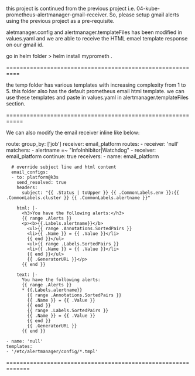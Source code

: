 this project is continued from the previous project i.e. 04-kube-prometheus-alertmanager-gmail-receiver.
So, please setup gmail alerts using the previous project as a pre-requisite.

aletmanager.config and alertmanager.templateFiles has been modified in values.yaml and we are able to receive the HTML emael template response on our gmail id.

go in helm folder > helm install myprometh .

==========================================================

the temp folder has various templates with increasing complexity from 1 to 5.
this folder also has the default prometheus email html template.
we can use these templates and paste in values.yaml in alertmanager.templateFiles section.

===========================================================

We can also modify the email receiver inline like below:

route:
      group_by: ['job']
      receiver: email_platform
      routes:
      - receiver: 'null'
        matchers:
          - alertname =~ "InfoInhibitor|Watchdog"
      - receiver: email_platform
        continue: true
    receivers:
    - name: email_platform

      # override subject line and html content 
      email_configs:
      - to: platform@k3s
        send_resolved: true
        headers:
          subject: "{{ .Status | toUpper }} {{ .CommonLabels.env }}:{{ .CommonLabels.cluster }} {{ .CommonLabels.alertname }}"

        html: |-
          <h3>You have the following alerts:</h3>
          {{ range .Alerts }}
          <p><b>{{.Labels.alertname}}</b>
            <ul>{{ range .Annotations.SortedPairs }}
            <li>{{ .Name }} = {{ .Value }}</li>
            {{ end }}</ul>
            <ul>{{ range .Labels.SortedPairs }}
            <li>{{ .Name }} = {{ .Value }}</li>
            {{ end }}</ul>
            {{ .GeneratorURL }}</p>
          {{ end }}
         
        text: |-
          You have the following alerts:
          {{ range .Alerts }}
          * {{.Labels.alertname}}
            {{ range .Annotations.SortedPairs }}
            {{ .Name }} = {{ .Value }}
            {{ end }}
            {{ range .Labels.SortedPairs }}
            {{ .Name }} = {{ .Value }}
            {{ end }}
            {{ .GeneratorURL }}
          {{ end }}

    - name: 'null'
    templates:
    - '/etc/alertmanager/config/*.tmpl'
=============================================================